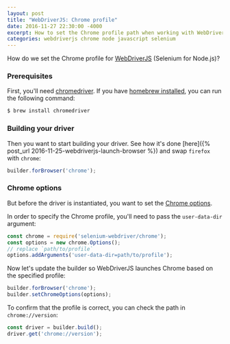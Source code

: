 ```yaml
---
layout: post
title: "WebDriverJS: Chrome profile"
date: 2016-11-27 22:30:00 -4000
excerpt: How to set the Chrome profile path when working with WebDriverJS (Selenium for Node.js).
categories: webdriverjs chrome node javascript selenium
---
```


How do we set the Chrome profile for [WebDriverJS](https://github.com/SeleniumHQ/selenium/wiki/WebDriverJs) (Selenium for Node.js)?

### Prerequisites

First, you'll need [chromedriver](https://www.youtube.com/watch?v=5lWOV0rnYRo). If you have [homebrew installed](https://www.youtube.com/watch?v=44FhlEiMEpU), you can run the following command:

```sh
$ brew install chromedriver
```

### Building your driver

Then you want to start building your driver. See how it's done [here]({% post_url 2016-11-25-webdriverjs-launch-browser %}) and swap `firefox` with `chrome`:

```js
builder.forBrowser('chrome');
```

### Chrome options

But before the driver is instantiated, you want to set the [Chrome options](http://seleniumhq.github.io/selenium/docs/api/javascript/module/selenium-webdriver/chrome_exports_Options.html).

In order to specify the Chrome profile, you'll need to pass the `user-data-dir` argument:

```js
const chrome = require('selenium-webdriver/chrome');
const options = new chrome.Options();
// replace `path/to/profile`
options.addArguments('user-data-dir=path/to/profile');
```

Now let's update the builder so WebDriverJS launches Chrome based on the specified profile:

```js
builder.forBrowser('chrome');
builder.setChromeOptions(options);
```

To confirm that the profile is correct, you can check the path in `chrome://version`:

```js
const driver = builder.build();
driver.get('chrome://version');
```
